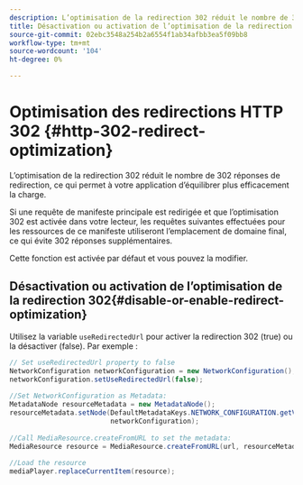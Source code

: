 ```yaml
---
description: L’optimisation de la redirection 302 réduit le nombre de 302 réponses de redirection, ce qui permet à votre application d’équilibrer plus efficacement la charge.
title: Désactivation ou activation de l’optimisation de la redirection 302
source-git-commit: 02ebc3548a254b2a6554f1ab34afbb3ea5f09bb8
workflow-type: tm+mt
source-wordcount: '104'
ht-degree: 0%

---
```


# Optimisation des redirections HTTP 302 {#http-302-redirect-optimization}

L’optimisation de la redirection 302 réduit le nombre de 302 réponses de redirection, ce qui permet à votre application d’équilibrer plus efficacement la charge.

Si une requête de manifeste principale est redirigée et que l’optimisation 302 est activée dans votre lecteur, les requêtes suivantes effectuées pour les ressources de ce manifeste utiliseront l’emplacement de domaine final, ce qui évite 302 réponses supplémentaires.

Cette fonction est activée par défaut et vous pouvez la modifier.

## Désactivation ou activation de l’optimisation de la redirection 302{#disable-or-enable-redirect-optimization}

Utilisez la variable `useRedirectedUrl` pour activer la redirection 302 (true) ou la désactiver (false).
Par exemple :

```java
// Set useRedirectedUrl property to false 
NetworkConfiguration networkConfiguration = new NetworkConfiguration(); 
networkConfiguration.setUseRedirectedUrl(false); 
 
//Set NetworkConfiguration as Metadata: 
MetadataNode resourceMetadata = new MetadataNode();  
resourceMetadata.setNode(DefaultMetadataKeys.NETWORK_CONFIGURATION.getValue(),  
                         networkConfiguration); 
 
//Call MediaResource.createFromURL to set the metadata: 
MediaResource resource = MediaResource.createFromURL(url, resourceMetadata); 
  
//Load the resource 
mediaPlayer.replaceCurrentItem(resource);
```
